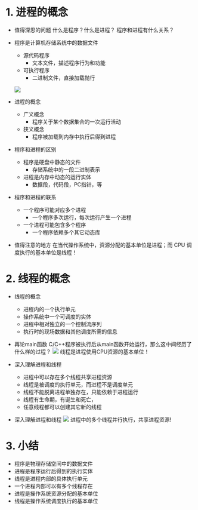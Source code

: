 # 1. 进程的概念
- 值得深思的问题
    什么是程序？什么是进程？
    程序和进程有什么关系？

- 程序是计算机存储系统中的数据文件
    - 源代码程序
        - 文本文件，描述程序行为和功能
    - 可执行程序
        - 二进制文件，直接加载抛行

    ![](_v_images_/.png)

- 进程的概念
    - 广义概念
        - 程序关于某个数据集合的一次运行活动
    - 狭义概念
        - 程序被加载到内存中执行后得到进程

- 程序和进程的区别
    - 程序是硬盘中静态的文件
        - 存储系统中的一段二进制表示
    - 进程是内存中动态的运行实体
        - 数据段，代码段，PC指针，等

- 程序和进程的联系
    - 一个程序可能对应多个进程
        - 一个程序多次运行，每次运行产生一个进程
    - 一个进程可能包含多个程序
        - 一个程序依赖多个其它动态库

- 值得注意的地方
    在当代操作系统中，资源分配的基本单位是进程；而 CPU 调度执行的基本单位是线程！

# 2. 线程的概念
- 线程的概念
    - 进程内的一个执行单元
    - 操作系统中一个可调度的实体
    - 进程中相对独立的一个控制流序列
    - 执行时的现场数据和其他调度所需的信息

- 再论main函数
    C/C++程序被执行后从main函数开始运行，那么这中间经历了什么样的过程？
    ![](_v_images_/.png)
    线程是进程使用CPU资源的基本单位！

- 深入理解进程和线程
    - 进程中可以存在多个线程共享进程资源
    - 线程是被调度的执行单元，而进程不是调度单元
    - 线程不能脱离进程单独存在，只能依赖于进程运行
    - 线程有生命期，有诞生和死亡，
    - 任意线程都可以创建其它新的线程

- 深入理解进程和线程
    ![](_v_images_/.png)
    进程中的多个线程并行执行，共享进程资源!

# 3. 小结
- 程序是物理存储空间中的数据文件
- 进程是程序运行后得到的执行实体
- 线程是进程内部的具体执行单元
- 一个进程内部可以有多个线程存在
- 进程是操作系统资源分配的基本单位
- 线程是操作系统调度执行的基本单位
